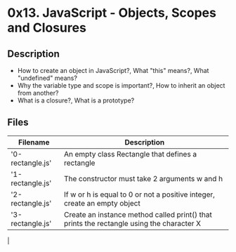# 0x13. JavaScript - Objects, Scopes and Closures

## Description
- How to create an object in JavaScript?, What "this" means?, What "undefined" means?
- Why the variable type and scope is important?, How to inherit an object from another?
- What is a closure?, What is a prototype?

## Files
| Filename | Description |
| -------- | ----------- |
| '0-rectangle.js' | An empty class Rectangle that defines a rectangle |
| '1-rectangle.js' | The constructor must take 2 arguments w and h |
| '2-rectangle.js' | If w or h is equal to 0 or not a positive integer, create an empty object |
| '3-rectangle.js' | Create an instance method called print() that prints the rectangle using the character X |
|
